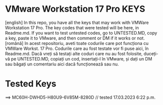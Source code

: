 # VMware Workstation 17 Pro KEYS
[english] In this repo, you have all the keys that may work with VMWare Workstation 17 Pro. The key codes that were tested will be here, in Readme.md. If you want to test untested codes, go to UNTESTED.MD, copy a key, paste it to VMware, and then comment or DM if it works or not.
[română] In acest repositoriu, aveti toate codurile care pot funcționa cu VMWare Workst. 17 Pro. Codurile care au fost testate vor fi puse aici, în Readme.md. Dacă vreți să testați alte coduri care nu au fost folosite, duceți-vă pe UNTESTED.MD, copiați un cod, insertați-l în VMware, și dați un DM sau băgați un comentariu aici dacă funcționează sau nu.

# Tested Keys
==> MC60H-DWHD5-H80U9-6V85M-8280D // tested 17.03.2023 6:22 p.m.
